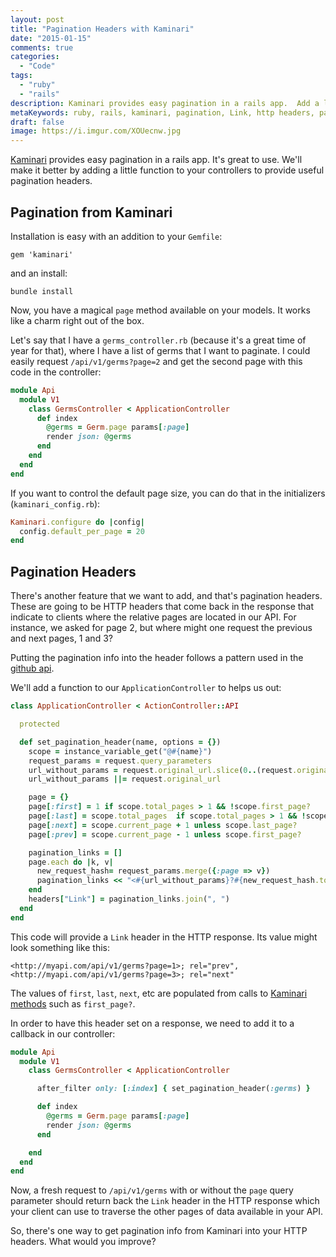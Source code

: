 ```yaml
---
layout: post
title: "Pagination Headers with Kaminari"
date: "2015-01-15"
comments: true
categories:
  - "Code"
tags:
  - "ruby"
  - "rails"
description: Kaminari provides easy pagination in a rails app.  Add a little function to your controllers, and you'll have great pagination headers
metaKeywords: ruby, rails, kaminari, pagination, Link, http headers, pagination header
draft: false
image: https://i.imgur.com/XOUecnw.jpg
---
```


[Kaminari](https://github.com/amatsuda/kaminari) provides easy pagination in a rails app.  It's great to use.  We'll make it better by adding a little function to your controllers to provide useful pagination headers.

<!--more-->

## Pagination from Kaminari

Installation is easy with an addition to your `Gemfile`:

```
gem 'kaminari'
```

and an install:

```
bundle install
```

Now, you have a magical `page` method available on your models.  It works like a charm right out of the box.

Let's say that I have a `germs_controller.rb` (because it's a great time of year for that), where I have a list of germs that I want to paginate.  I could easily request `/api/v1/germs?page=2` and get the second page with this code in the controller:

```ruby
module Api
  module V1
    class GermsController < ApplicationController
      def index
        @germs = Germ.page params[:page]
        render json: @germs
      end
    end
  end
end
```

If you want to control the default page size, you can do that in the initializers (`kaminari_config.rb`):

```ruby
Kaminari.configure do |config|
  config.default_per_page = 20
end
```

## Pagination Headers

There's another feature that we want to add, and that's pagination headers.  These are going to be HTTP headers that come back in the response that indicate to clients where the relative pages are located in our API.  For instance, we asked for page 2, but where might one request the previous and next pages, 1 and 3?

Putting the pagination info into the header follows a pattern used in the [github api](https://developer.github.com/guides/traversing-with-pagination/).

We'll add a function to our `ApplicationController` to helps us out:

```ruby
class ApplicationController < ActionController::API

  protected

  def set_pagination_header(name, options = {})
    scope = instance_variable_get("@#{name}")
    request_params = request.query_parameters
    url_without_params = request.original_url.slice(0..(request.original_url.index("?")-1)) unless request_params.empty?
    url_without_params ||= request.original_url

    page = {}
    page[:first] = 1 if scope.total_pages > 1 && !scope.first_page?
    page[:last] = scope.total_pages  if scope.total_pages > 1 && !scope.last_page?
    page[:next] = scope.current_page + 1 unless scope.last_page?
    page[:prev] = scope.current_page - 1 unless scope.first_page?

    pagination_links = []
    page.each do |k, v|
      new_request_hash= request_params.merge({:page => v})
      pagination_links << "<#{url_without_params}?#{new_request_hash.to_param}>; rel=\"#{k}\""
    end
    headers["Link"] = pagination_links.join(", ")
  end
end
```

This code will provide a `Link` header in the HTTP response.  Its value might look something like this:

```text
<http://myapi.com/api/v1/germs?page=1>; rel="prev", <http://myapi.com/api/v1/germs?page=3>; rel="next"
```

The values of `first`, `last`, `next`, etc are populated from calls to [Kaminari methods](http://www.rubydoc.info/github/amatsuda/kaminari/Kaminari/PageScopeMethods) such as `first_page?`.

In order to have this header set on a response, we need to add it to a callback in our controller:

```ruby
module Api
  module V1
    class GermsController < ApplicationController

      after_filter only: [:index] { set_pagination_header(:germs) }

      def index
        @germs = Germ.page params[:page]
        render json: @germs
      end

    end
  end
end
```

Now, a fresh request to `/api/v1/germs` with or without the `page` query parameter should return back the `Link` header in the HTTP response which your client can use to traverse the other pages of data available in your API.

So, there's one way to get pagination info from Kaminari into your HTTP headers.  What would you improve?


